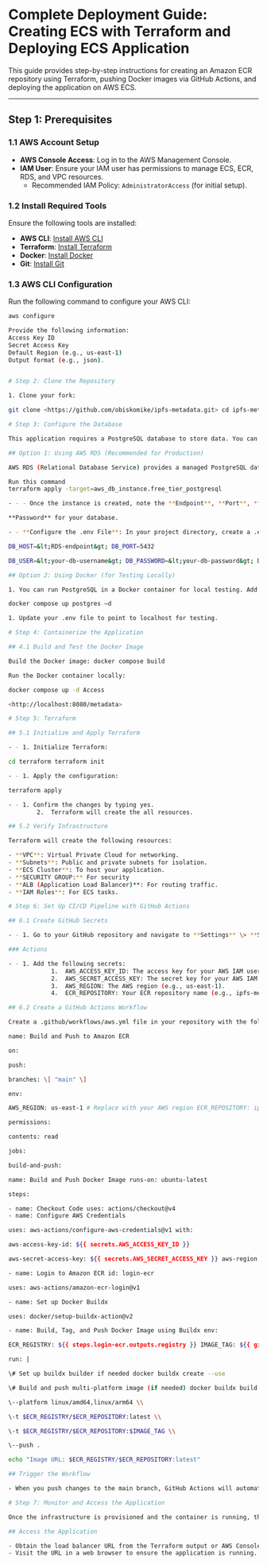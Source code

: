 # Complete Deployment Guide: Creating ECS with Terraform and Deploying ECS Application

This guide provides step-by-step instructions for creating an Amazon ECR repository using Terraform, pushing Docker images via GitHub Actions, and deploying the application on AWS ECS.

---

## Step 1: Prerequisites

### 1.1 AWS Account Setup
- **AWS Console Access**: Log in to the AWS Management Console.
- **IAM User**: Ensure your IAM user has permissions to manage ECS, ECR, RDS, and VPC resources.
  - Recommended IAM Policy: `AdministratorAccess` (for initial setup).

### 1.2 Install Required Tools
Ensure the following tools are installed:
- **AWS CLI**: [Install AWS CLI](https://docs.aws.amazon.com/cli/latest/userguide/install-cliv2.html)
- **Terraform**: [Install Terraform](https://www.terraform.io/downloads.html)
- **Docker**: [Install Docker](https://www.docker.com/)
- **Git**: [Install Git](https://git-scm.com/book/en/v2/Getting-Started-Installing-Git)

### 1.3 AWS CLI Configuration
Run the following command to configure your AWS CLI:
```bash
aws configure

Provide the following information:
Access Key ID
Secret Access Key
Default Region (e.g., us-east-1)
Output format (e.g., json).


# Step 2: Clone the Repository

1. Clone your fork:

git clone <https://github.com/obiskomike/ipfs-metadata.git> cd ipfs-metadata

# Step 3: Configure the Database

This application requires a PostgreSQL database to store data. You can choose between two options:

## Option 1: Using AWS RDS (Recommended for Production)

AWS RDS (Relational Database Service) provides a managed PostgreSQL database.

Run this command  
terraform apply -target=aws_db_instance.free_tier_postgresql

- - - Once the instance is created, note the **Endpoint**, **Port**, **Username**, and

**Password** for your database.

- - **Configure the .env File**: In your project directory, create a .env file and add your database connection details:

DB_HOST=&lt;RDS-endpoint&gt; DB_PORT=5432

DB_USER=&lt;your-db-username&gt; DB_PASSWORD=&lt;your-db-password&gt; DB_NAME=&lt;your-db-name&gt;

## Option 2: Using Docker (for Testing Locally)

1. You can run PostgreSQL in a Docker container for local testing. Add the following command to run PostgreSQL:

docker compose up postgres –d

1. Update your .env file to point to localhost for testing.

# Step 4: Containerize the Application

## 4.1 Build and Test the Docker Image

Build the Docker image: docker compose build

Run the Docker container locally:

docker compose up -d Access

<http://localhost:8080/metadata>

# Step 5: Terraform

## 5.1 Initialize and Apply Terraform

- - 1. Initialize Terraform:

cd terraform terraform init

- - 1. Apply the configuration:

terraform apply

- - 1. Confirm the changes by typing yes.
        2.  Terraform will create the all resources.

## 5.2 Verify Infrastructure

Terraform will create the following resources:

- **VPC**: Virtual Private Cloud for networking.
- **Subnets**: Public and private subnets for isolation.
- **ECS Cluster**: To host your application.
- **SECURITY GROUP:** For security
- **ALB (Application Load Balancer)**: For routing traffic.
- **IAM Roles**: For ECS tasks.

# Step 6: Set Up CI/CD Pipeline with GitHub Actions

## 6.1 Create GitHub Secrets

- - 1. Go to your GitHub repository and navigate to **Settings** \> **Secrets and Variables** \>

### Actions

- - 1. Add the following secrets:
            1.  AWS_ACCESS_KEY_ID: The access key for your AWS IAM user.
            2.  AWS_SECRET_ACCESS_KEY: The secret key for your AWS IAM user.
            3.  AWS_REGION: The AWS region (e.g., us-east-1).
            4.  ECR_REPOSITORY: Your ECR repository name (e.g., ipfs-metadata).

## 6.2 Create a GitHub Actions Workflow

Create a .github/workflows/aws.yml file in your repository with the following content:

name: Build and Push to Amazon ECR

on:

push:

branches: \[ "main" \]

env:

AWS_REGION: us-east-1 # Replace with your AWS region ECR_REPOSITORY: ipfs-metadata

permissions:

contents: read

jobs:

build-and-push:

name: Build and Push Docker Image runs-on: ubuntu-latest

steps:

- name: Checkout Code uses: actions/checkout@v4
- name: Configure AWS Credentials

uses: aws-actions/configure-aws-credentials@v1 with:

aws-access-key-id: ${{ secrets.AWS_ACCESS_KEY_ID }}

aws-secret-access-key: ${{ secrets.AWS_SECRET_ACCESS_KEY }} aws-region: ${{ env.AWS_REGION }}

- name: Login to Amazon ECR id: login-ecr

uses: aws-actions/amazon-ecr-login@v1

- name: Set up Docker Buildx

uses: docker/setup-buildx-action@v2

- name: Build, Tag, and Push Docker Image using Buildx env:

ECR_REGISTRY: ${{ steps.login-ecr.outputs.registry }} IMAGE_TAG: ${{ github.sha }}

run: |

\# Set up buildx builder if needed docker buildx create --use

\# Build and push multi-platform image (if needed) docker buildx build \\

\--platform linux/amd64,linux/arm64 \\

\-t $ECR_REGISTRY/$ECR_REPOSITORY:latest \\

\-t $ECR_REGISTRY/$ECR_REPOSITORY:$IMAGE_TAG \\

\--push .

echo "Image URL: $ECR_REGISTRY/$ECR_REPOSITORY:latest"

## Trigger the Workflow

- When you push changes to the main branch, GitHub Actions will automatically build the Docker image and push it to your container registry.

# Step 7: Monitor and Access the Application

Once the infrastructure is provisioned and the container is running, the application will be accessible via the load balancer URL provided by Terraform.

## Access the Application

- Obtain the load balancer URL from the Terraform output or AWS Console.
- Visit the URL in a web browser to ensure the application is running.
